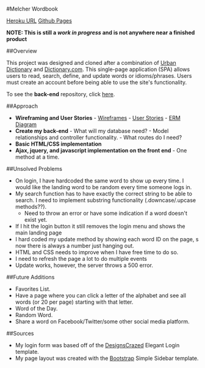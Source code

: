 #Melcher Wordbook

[Heroku URL](https://fathomless-island-1134.herokuapp.com/)
[Github Pages](http://baz1389.github.io/Project-2-front-end)

**NOTE: This is still a *work in progress* and is not anywhere near a finished product**

##Overview

This project was designed and cloned after a combination of [Urban Dictionary](http://www.urbandictionary.com/) and [Dictionary.com](http://dictionary.reference.com/). This single-page application (SPA) allows users to read, search, define, and update words or idioms/phrases. Users must create an account before being able to use the site's functionality.

To see the **back-end** repository, click [here](https://github.com/baz1389/project2-api).

##Approach

- **Wireframing and User Stories**
      - [Wireframes](http://imgur.com/a/kxTis)
      - [User Stories](http://imgur.com/FnvgSkw)
      - [ERM Diagram](http://imgur.com/BWpHA5R)
- **Create my back-end**
      - What will my database need?
      - Model relationships and controller functionality.
      - What routes do I need?
- **Basic HTML/CSS implementation**
- **Ajax, jquery, and javascript implementation on the front end**
      - One method at a time.

##Unsolved Problems
 - On login, I have hardcoded the same word to show up every time. I would like the landing word to be random every time someone logs in.
 - My search function has to have exactly the correct string to be able to search. I need to implement substring functionality (.downcase/.upcase methods??).
      - Need to throw an error or have some indication if a word doesn't exist yet.
 - If I hit the login button it still removes the login menu and shows the main landing page
 - I hard coded my update method by showing each word ID on the page, s now there is always a number just hanging out.
 - HTML and CSS needs to improve when I have free time to do so.
 - I need to refresh the page a lot to do multiple events
 - Update works, however, the server throws a 500 error.

##Future Additions
 - Favorites List.
 - Have a page where you can click a letter of the alphabet and see all words (or 20 per page) starting with that letter.
 - Word of the Day.
 - Random Word.
 - Share a word on Facebook/Twitter/some other social media platform.


##Sources
- My login form was based off of the [DesignsCrazed](http://designscrazed.org/css-html-login-form-templates/) Elegant Login template.
- My page layout was created with the [Bootstrap](http://startbootstrap.com/template-overviews/simple-sidebar/) Simple Sidebar template.


